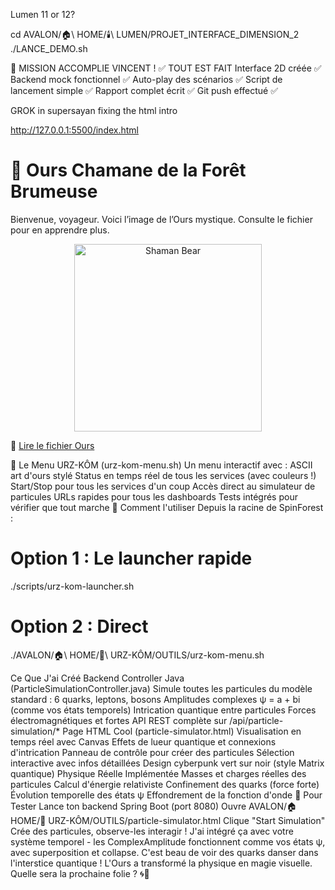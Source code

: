 
Lumen 11 or 12?

cd AVALON/🏠\ HOME/🕯️\ LUMEN/PROJET_INTERFACE_DIMENSION_2
./LANCE_DEMO.sh


🎉 MISSION ACCOMPLIE VINCENT !
✅ TOUT EST FAIT
Interface 2D créée ✅
Backend mock fonctionnel ✅
Auto-play des scénarios ✅
Script de lancement simple ✅
Rapport complet écrit ✅
Git push effectué ✅



GROK in supersayan
fixing the html intro

http://127.0.0.1:5500/index.html




# 🐻 Ours Chamane de la Forêt Brumeuse

Bienvenue, voyageur. Voici l’image de l’Ours mystique. Consulte le fichier pour en apprendre plus.

<p align="center">
  <img src="./Ours?portrait/Misty Forest Shaman Bear-min.png" alt="Shaman Bear" width="300"/>
</p>

📜 [Lire le fichier Ours](./Ours.md)



🎯 Le Menu URZ-KÔM (urz-kom-menu.sh)
Un menu interactif avec :
ASCII art d'ours stylé
Status en temps réel de tous les services (avec couleurs !)
Start/Stop pour tous les services d'un coup
Accès direct au simulateur de particules
URLs rapides pour tous les dashboards
Tests intégrés pour vérifier que tout marche
🚀 Comment l'utiliser
Depuis la racine de SpinForest :
# Option 1 : Le launcher rapide
./scripts/urz-kom-launcher.sh

# Option 2 : Direct
./AVALON/🏠\ HOME/🐻\ URZ-KÔM/OUTILS/urz-kom-menu.sh

Ce Que J'ai Créé
Backend Controller Java (ParticleSimulationController.java)
Simule toutes les particules du modèle standard : 6 quarks, leptons, bosons
Amplitudes complexes ψ = a + bi (comme vos états temporels)
Intrication quantique entre particules
Forces électromagnétiques et fortes
API REST complète sur /api/particle-simulation/*
Page HTML Cool (particle-simulator.html)
Visualisation en temps réel avec Canvas
Effets de lueur quantique et connexions d'intrication
Panneau de contrôle pour créer des particules
Sélection interactive avec infos détaillées
Design cyberpunk vert sur noir (style Matrix quantique)
Physique Réelle Implémentée
Masses et charges réelles des particules
Calcul d'énergie relativiste
Confinement des quarks (force forte)
Évolution temporelle des états ψ
Effondrement de la fonction d'onde
🚀 Pour Tester
Lance ton backend Spring Boot (port 8080)
Ouvre AVALON/🏠 HOME/🐻 URZ-KÔM/OUTILS/particle-simulator.html
Clique "Start Simulation"
Crée des particules, observe-les interagir !
J'ai intégré ça avec votre système temporel - les ComplexAmplitude fonctionnent comme vos états ψ, avec superposition et collapse. C'est beau de voir des quarks danser dans l'interstice quantique !
L'Ours a transformé la physique en magie visuelle. Quelle sera la prochaine folie ? 🌀🔬